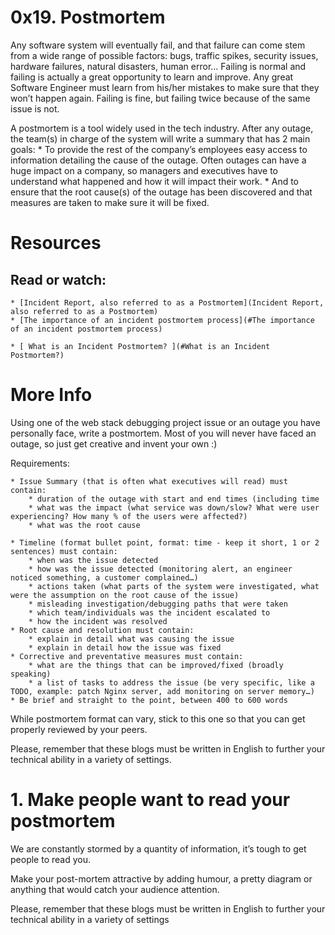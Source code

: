 # 0x19. Postmortem

Any software system will eventually fail, and that failure can come stem from a wide range of possible factors: bugs, traffic spikes, security issues, hardware failures, natural disasters, human error… Failing is normal and failing is actually a great opportunity to learn and improve. Any great Software Engineer must learn from his/her mistakes to make sure that they won’t happen again. Failing is fine, but failing twice because of the same issue is not.

A postmortem is a tool widely used in the tech industry. After any outage, the team(s) in charge of the system will write a summary that has 2 main goals:
	* To provide the rest of the company’s employees easy access to information detailing the cause of the outage. Often outages can have a huge impact on a company, so managers and executives have to understand what happened and how it will impact their work.
	* And to ensure that the root cause(s) of the outage has been discovered and that measures are taken to make sure it will be fixed.

# Resources

## Read or watch:

	* [Incident Report, also referred to as a Postmortem](Incident Report, also referred to as a Postmortem)
	* [The importance of an incident postmortem process](#The importance of an incident postmortem process)

	* [ What is an Incident Postmortem? ](#What is an Incident Postmortem?)

# More Info

Using one of the web stack debugging project issue or an outage you have personally face, write a postmortem. Most of you will never have faced an outage, so just get creative and invent your own :)

Requirements:

	* Issue Summary (that is often what executives will read) must contain:
		* duration of the outage with start and end times (including time
		* what was the impact (what service was down/slow? What were user experiencing? How many % of the users were affected?)
		* what was the root cause

	* Timeline (format bullet point, format: time - keep it short, 1 or 2 sentences) must contain:
		* when was the issue detected
		* how was the issue detected (monitoring alert, an engineer noticed something, a customer complained…)
		* actions taken (what parts of the system were investigated, what were the assumption on the root cause of the issue)
		* misleading investigation/debugging paths that were taken
		* which team/individuals was the incident escalated to
		* how the incident was resolved
	* Root cause and resolution must contain:
		* explain in detail what was causing the issue
		* explain in detail how the issue was fixed
	* Corrective and preventative measures must contain:
		* what are the things that can be improved/fixed (broadly speaking)
		* a list of tasks to address the issue (be very specific, like a TODO, example: patch Nginx server, add monitoring on server memory…)
	* Be brief and straight to the point, between 400 to 600 words

While postmortem format can vary, stick to this one so that you can get properly reviewed by your peers.

Please, remember that these blogs must be written in English to further your technical ability in a variety of settings.


# 1. Make people want to read your postmortem

We are constantly stormed by a quantity of information, it’s tough to get people to read you.

Make your post-mortem attractive by adding humour, a pretty diagram or anything that would catch your audience attention.

Please, remember that these blogs must be written in English to further your technical ability in a variety of settings

